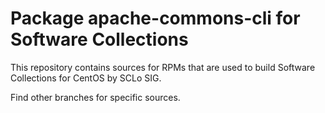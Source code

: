 # Package apache-commons-cli for Software Collections

This repository contains sources for RPMs that are used
to build Software Collections for CentOS by SCLo SIG.

Find other branches for specific sources.
